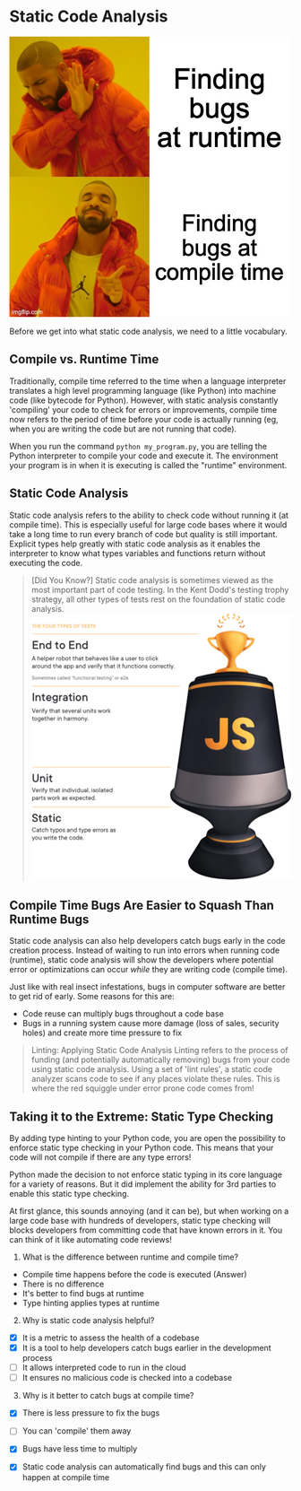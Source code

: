 # Static Code Analysis

![Compile time bugs are better to find](/images/memes/bugs_at_compile_time.jpg)

Before we get into what static code analysis, we need to a little vocabulary.

## Compile vs. Runtime Time

Traditionally, compile time referred to the time when a language interpreter translates a high level programming language (like Python) into machine code (like bytecode for Python). However, with static analysis constantly 'compiling' your code to check for errors or improvements, compile time now refers to the period of time before your code is actually running (eg, when you are writing the code but are not running that code).

When you run the command `python my_program.py`, you are telling the Python interpreter to compile your code and execute it. The environment your program is in when it is executing is called the "runtime" environment. 

## Static Code Analysis

Static code analysis refers to the ability to check code without running it (at compile time). This is especially useful for large code bases where it would take a long time to run every branch of code but quality is still important. Explicit types help greatly with static code analysis as it enables the interpreter to know what types variables and functions return without executing the code.

> [Did You Know?] Static code analysis is sometimes viewed as the most important part of code testing. In the Kent Dodd's testing trophy strategy, all other types of tests rest on the foundation of static code analysis.
![testing trophy from Kent C Dodds](/images/trophy_testing.webp)

## Compile Time Bugs Are Easier to Squash Than Runtime Bugs

Static code analysis can also help developers catch bugs early in the code creation process. Instead of waiting to run into errors when running code (runtime), static code analysis will show the developers where potential error or optimizations can occur *while* they are writing code (compile time).

Just like with real insect infestations, bugs in computer software are better to get rid of early. Some reasons for this are:

- Code reuse can multiply bugs throughout a code base
- Bugs in a running system cause more damage (loss of sales, security holes) and create more time pressure to fix

> Linting: Applying Static Code Analysis
> Linting refers to the process of funding (and potentially automatically removing) bugs from your code using static code analysis. Using a set of 'lint rules', a static code analyzer scans code to see if any places violate these rules. This is where the red squiggle under error prone code comes from! 

## Taking it to the Extreme: Static Type Checking

By adding type hinting to your Python code, you are open the possibility to enforce static type checking in your Python code. This means that your code will not compile if there are any type errors!

Python made the decision to not enforce static typing in its core language for a variety of reasons. But it did implement the ability for 3rd parties to enable this static type checking.

At first glance, this sounds annoying (and it can be), but when working on a large code base with hundreds of developers, static type checking will blocks developers from committing code that have known errors in it. You can think of it like automating code reviews!

1. What is the difference between runtime and compile time?

- Compile time happens before the code is executed (Answer)
- There is no difference
- It's better to find bugs at runtime
- Type hinting applies types at runtime

2. Why is static code analysis helpful?

- [x] It is a metric to assess the health of a codebase
- [x] It is a tool to help developers catch bugs earlier in the development process
- [ ] It allows interpreted code to run in the cloud
- [ ] It ensures no malicious code is checked into a codebase

3. Why is it better to catch bugs at compile time?

- [x] There is less pressure to fix the bugs
- [ ] You can 'compile' them away
- [x] Bugs have less time to multiply
- [x] Static code analysis can automatically find bugs and this can only happen at compile time  


